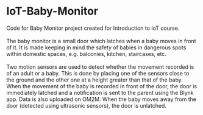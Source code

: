 # IoT-Baby-Monitor
Code for Baby Monitor project created for Introduction to IoT course.
<br><br>
The baby monitor is a small door which latches when a baby moves in front of it. It is made keeping in mind the safety of babies in dangerous spots within domestic spaces, e.g. balconies, kitchen, staircases, etc.
<br><br>
Two motion sensors are used to detect whether the movement recorded is of an adult or a baby. This is done by placing one of the sensors close to the ground and the other one at a height greater than that of the baby. When the movement of the baby is recorded in front of the door, the door is immediately latched and a notification is sent to the parent using the Blynk app. Data is also uploaded on OM2M. When the baby moves away from the door (detected using ultrasonic sensors), the door is unlatched.
